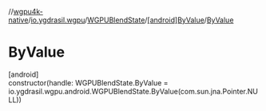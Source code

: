 //[wgpu4k-native](../../../../index.md)/[io.ygdrasil.wgpu](../../index.md)/[WGPUBlendState](../index.md)/[[android]ByValue](index.md)/[ByValue](-by-value.md)

# ByValue

[android]\
constructor(handle: WGPUBlendState.ByValue = io.ygdrasil.wgpu.android.WGPUBlendState.ByValue(com.sun.jna.Pointer.NULL))